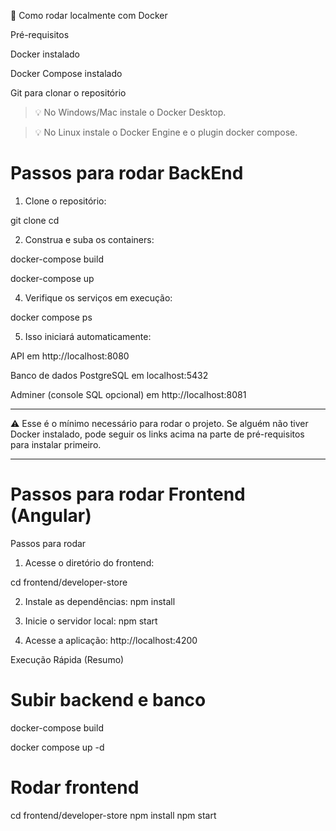 
🚀 Como rodar localmente com Docker

Pré-requisitos

Docker instalado

Docker Compose instalado

Git para clonar o repositório


> 💡 No Windows/Mac instale o Docker Desktop.

> 💡 No Linux instale o Docker Engine e o plugin docker compose.



# Passos para rodar BackEnd

1. Clone o repositório:

  git clone <url-do-repo>
  cd <nome-da-pasta>


2. Construa e suba os containers:
 
  docker-compose build
  
  docker-compose up


4. Verifique os serviços em execução:

  docker compose ps

5. Isso iniciará automaticamente:

  API em http://localhost:8080

  Banco de dados PostgreSQL em localhost:5432

  Adminer (console SQL opcional) em http://localhost:8081


---

⚠️ Esse é o mínimo necessário para rodar o projeto.
Se alguém não tiver Docker instalado, pode seguir os links acima na parte de pré-requisitos para instalar primeiro.


---

# Passos para rodar Frontend (Angular)

Passos para rodar

1. Acesse o diretório do frontend:

  cd frontend/developer-store

2. Instale as dependências:
  npm install

3. Inicie o servidor local:
  npm start
   
4. Acesse a aplicação:
  http://localhost:4200

Execução Rápida (Resumo)
# Subir backend e banco

  docker-compose build
  
  docker compose up -d

# Rodar frontend
cd frontend/developer-store
npm install
npm start
